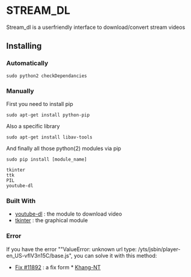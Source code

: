 # STREAM_DL

Stream_dl is a userfriendly interface to download/convert stream videos

## Installing

### Automatically
```
sudo python2 checkDependancies
```

### Manually
First you need to install pip
```
sudo apt-get install python-pip
```
Also a specific library
```
sudo apt-get install libav-tools
```
And finally all those python(2) modules via pip
```
sudo pip install [module_name]
```
```
tkinter
ttk
PIL
youtube-dl
```

### Built With

* [youtube-dl](https://github.com/rg3/youtube-dl) : the module to download video
* [tkinter](https://docs.python.org/2/library/tkinter.html) : the graphical module

### Error
If you have the error ""ValueError: unknown url type: /yts/jsbin/player-en_US-vflV3n15C/base.js", you can solve it with this method:
* [Fix #11892](https://github.com/rg3/youtube-dl/pull/11892/files) : a fix form * [Khang-NT](https://github.com/Khang-NT)